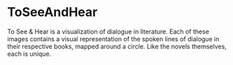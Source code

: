 ToSeeAndHear
============

To See &amp; Hear is a visualization of dialogue in literature. Each of these images contains a visual representation of the spoken lines of dialogue in their respective books, mapped around a circle. Like the novels themselves, each is unique.

